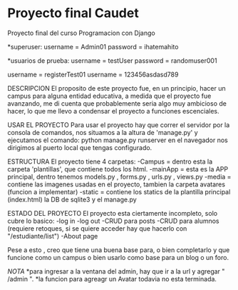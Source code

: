 # Proyecto final Caudet
 Proyecto final del curso Programacion con Django 

*superuser:
username = Admin01
password = ihatemahito

*usuarios de prueba:
username = testUser
password = randomuser001

username = registerTest01
username = 123456asdasd789

DESCRIPCION
El proposito de este proyecto fue, en un principio, hacer un campus para
alguna entidad  educativa, a medida que el proyecto fue avanzando, me di
cuenta que probablemente seria algo muy ambicioso de hacer, lo que me llevo
a condensar el proyecto a funciones escenciales.

USAR EL PROYECTO
Para usar el proyecto hay que correr el servidor por la consola de comandos,
nos situamos a la altura de 'manage.py' y ejecutamos el comando:
    python manage.py runserver
en el navegador nos dirigimos al puerto local que tengas configurado.

ESTRUCTURA
El proyecto tiene 4 carpetas:
-Campus = dentro esta la carpeta 'plantillas', que contiene todos los html.
-mainApp = esta es la APP principal, dentro tenemos models.py , forms.py , urls.py , views.py
-media = contiene las imagenes usadas en el proyecto, tambien la carpeta avatares (funcion a implementar)
-static = contiene los statics de la plantilla principal (index.html)
la DB de sqlite3 y el manage.py

ESTADO DEL PROYECTO
El proyecto esta ciertamente incompleto, solo cubre lo basico:
-log in
-log out
-CRUD para posts
-CRUD para alumnos (requiere retoques, si se quiere acceder hay que hacerlo con "/estudiante/list")
-About page

Pese a esto , creo que tiene una buena base para, o bien completarlo y que funcione como un campus
o bien usarlo como base para un blog o un foro.

  *NOTA*
*para ingresar a la ventana del admin, hay que ir a la url y agregar " /admin ".
*la funcion para agreagr un Avatar todavia no esta terminada.
